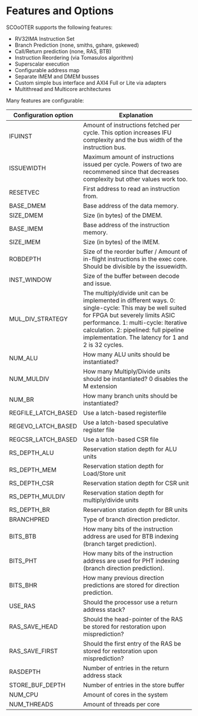 # Features and Options

SCOoOTER supports the following features:

- RV32IMA Instruction Set
- Branch Prediction (none, smiths, gshare, gskewed)
- Call/Return prediction (none, RAS, BTB)
- Instruction Reordering (via Tomasulos algorithm)
- Superscalar execution
- Configurable address map
- Separate IMEM and DMEM busses
- Custom simple bus interface and AXI4 Full or Lite via adapters
- Multithread and Multicore architectures

Many features are configurable:

| Configuration option | Explanation |
|----------------------|-------------|
| IFUINST              | Amount of instructions fetched per cycle. This option increases IFU complexity and the bus width of the instruction bus. |
| ISSUEWIDTH           | Maximum amount of instructions issued per cycle. Powers of two are recommened since that decreases complexity but other values work too. |
| RESETVEC             | First address to read an instruction from. |
| BASE_DMEM            | Base address of the data memory. |
| SIZE_DMEM            | Size (in bytes) of the DMEM. |
| BASE_IMEM            | Base address of the instruction memory. |
| SIZE_IMEM            | Size (in bytes) of the IMEM. |
| ROBDEPTH             | Size of the reorder buffer / Amount of in-flight instructions in the exec core. Should be divisible by the issuewidth. |
| INST_WINDOW          | Size of the buffer between decode and issue. |
| MUL_DIV_STRATEGY     | The multiply/divide unit can be implemented in different ways. 0: single-cycle: This may be well suited for FPGA but severely limits ASIC performance. 1: multi-cycle: Iterative calculation. 2: pipelined: full pipeline implementation. The latency for 1 and 2 is 32 cycles. |
| NUM_ALU              | How many ALU units should be instantiated? |
| NUM_MULDIV           | How many Multiply/Divide units should be instantiated? 0 disables the M extension |
| NUM_BR               | How many branch units should be instantiated? |
| REGFILE_LATCH_BASED  | Use a latch-based registerfile |
| REGEVO_LATCH_BASED   | Use a latch-based speculative register file |
| REGCSR_LATCH_BASED   | Use a latch-based CSR file |
| RS_DEPTH_ALU         | Reservation station depth for ALU units |
| RS_DEPTH_MEM         | Reservation station depth for Load/Store unit  |
| RS_DEPTH_CSR         | Reservation station depth for CSR unit |
| RS_DEPTH_MULDIV         | Reservation station depth for multiply/divide units |
| RS_DEPTH_BR         | Reservation station depth for BR units |
| BRANCHPRED          | Type of branch direction predictor. |
| BITS_BTB            | How many bits of the instruction address are used for BTB indexing (branch target prediction). |
| BITS_PHT            | How many bits of the instruction address are used for PHT indexing (branch direction prediction). |
| BITS_BHR            | How many previous direction predictions are stored for direction prediction. |
| USE_RAS             | Should the processor use a return address stack? |
| RAS_SAVE_HEAD       | Should the head-pointer of the RAS be stored for restoration upon misprediction? |
| RAS_SAVE_FIRST       | Should the first entry of the RAS be stored for restoration upon misprediction? |
| RASDEPTH | Number of entries in the return address stack |
| STORE_BUF_DEPTH | Number of entries in the store buffer |
| NUM_CPU | Amount of cores in the system |
| NUM_THREADS | Amount of threads per core |